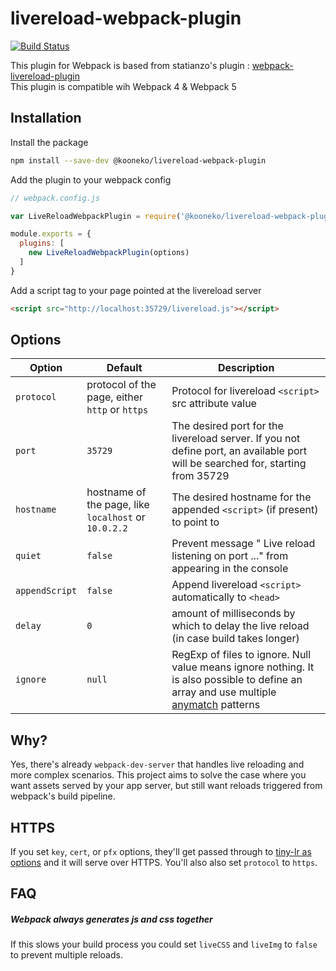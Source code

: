 # livereload-webpack-plugin

[![Build Status](https://travis-ci.org/Kooneko/livereload-webpack-plugin.svg?branch=main)](https://travis-ci.org/Kooneko/livereload-webpack-plugin)

This plugin for Webpack is based from statianzo's plugin : [webpack-livereload-plugin](https://github.com/statianzo/webpack-livereload-plugin)  
This plugin is compatible wih Webpack 4 & Webpack 5

## Installation

Install the package

```sh
npm install --save-dev @kooneko/livereload-webpack-plugin
```

Add the plugin to your webpack config

```js
// webpack.config.js

var LiveReloadWebpackPlugin = require('@kooneko/livereload-webpack-plugin');

module.exports = {
  plugins: [
    new LiveReloadWebpackPlugin(options)
  ]
}
```

Add a script tag to your page pointed at the livereload server

```html
<script src="http://localhost:35729/livereload.js"></script>
```


## Options

| Option | Default | Description |
| --- | --- | --- |
| `protocol` | protocol of the page, either `http` or `https` | Protocol for livereload `<script>` src attribute value |
| `port` | `35729` | The desired port for the livereload server. If you not define port, an available port will be searched for, starting from 35729 |
| `hostname` | hostname of the page, like `localhost` or `10.0.2.2` | The desired hostname for the appended `<script>` (if present) to point to |
| `quiet` | `false` | Prevent message " Live reload listening on port ..." from appearing in the console |
| `appendScript` | `false` | Append livereload `<script>` automatically to `<head>` |
| `delay` | `0` | amount of milliseconds by which to delay the live reload (in case build takes longer) |
| `ignore` | `null` | RegExp of files to ignore. Null value means ignore nothing. It is also possible to define an array and use multiple [anymatch](https://github.com/micromatch/anymatch) patterns |

## Why?

Yes, there's already `webpack-dev-server` that handles live reloading
and more complex scenarios. This project aims to solve the case where
you want assets served by your app server, but still want reloads
triggered from webpack's build pipeline.

## HTTPS

If you set `key`, `cert`, or `pfx` options, they'll get passed through to
[tiny-lr as options](https://github.com/mklabs/tiny-lr#options) and it will
serve over HTTPS. You'll also also set `protocol` to `https`.

## FAQ

##### Webpack always generates js and css together

If this slows your build process you could set `liveCSS` 
and `liveImg` to `false` to prevent multiple reloads.
